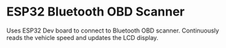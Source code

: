 # ESP32 Bluetooth OBD Scanner
Uses ESP32 Dev board to connect to Bluetooth OBD scanner.
Continuously reads the vehicle speed and updates the LCD display.
